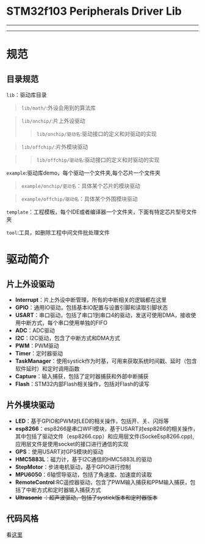 # STM32f103 Peripherals Driver Lib


_ _ _
_ _ _


# 规范
## 目录规范

`lib`：驱动库目录
> `lib/math/`:外设会用到的算法库

> `lib/onchip/`:片上外设驱动
>> `lib/onchip/驱动名`:驱动接口的定义和对驱动的实现


> `lib/offchip/`:片外模块驱动

>> `lib/offchip/驱动名`:驱动接口的定义和对驱动的实现

`example`:驱动库demo，每个驱动一个文件夹,每个芯片一个文件夹
> `example/onchip/驱动名`：具体某个芯片的模块驱动

> `example/offchip/驱动名`：具体某个外围模块驱动

`template`：工程模板，每个IDE或者编译器一个文件夹，下面有特定芯片型号文件夹

`tool`:工具，如删除工程中间文件批处理文件

# 驱动简介

## 片上外设驱动
* **Interrupt**：片上外设中断管理，所有的中断相关的逻辑都在这里
* **GPIO**：通用IO驱动，包括基本IO配置与设置引脚和读取引脚状态
* **USART**：串口驱动，包括了串口1到串口4的驱动，发送可使用DMA，接收使用中断方式，每个串口使用单独的FIFO
* **ADC**：ADC驱动
* **I2C**：I2C驱动，包含了中断方式和DMA方式
* **PWM**：PWM驱动
* **Timer**：定时器驱动
* **TaskManager**：使用systick作为时基，可用来获取系统时间戳、延时（包含软件延时）和定时调用函数
* **Capture**：输入捕获，包括了定时器捕获和外部中断捕获
* **Flash**：STM32内部Flash相关操作，包括对Flash的读写


## 片外模块驱动
* **LED**：基于GPIO和PWM对LED的相关操作，包括开、关、闪烁等
* **esp8266**：esp8266是串口WIFI模块，基于USART对esp8266的相关操作，其中包括了驱动文件（esp8266.cpp）和应用层文件(SockeEsp8266.cpp),应用层文件是使用socket的接口进行通信的实现
* **GPS**：使用USART对GPS模块的驱动
* **HMC5883L**：磁力计，基于I2C通信的HMC5883L的驱动
* **StepMotor**：步进电机驱动，基于GPIO进行控制
* **MPU6050**：6轴惯导驱动，包括了角速度、加速度的读取
* **RemoteControl**:RC遥控器驱动，包含了PWM输入捕获和PPM输入捕获，包括了中断方式和定时器输入捕获方式
* **~~Ultrasonic~~** ~~：超声波驱动，包括了systick版本和定时器版本~~

## 代码风格
看[这里](https://github.com/neutree/simple-code-conventions)
